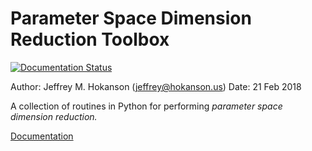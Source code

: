Parameter Space Dimension Reduction Toolbox
===========================================
[![Documentation Status](https://readthedocs.org/projects/psdr/badge/?version=latest)](https://psdr.readthedocs.io/en/latest/?badge=latest)


Author: Jeffrey M. Hokanson (jeffrey@hokanson.us)
Date: 21 Feb 2018

A collection of routines in Python for performing *parameter space dimension reduction.*


[Documentation](psdr.readthedocs.io)

